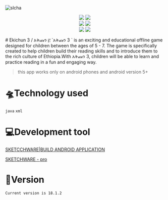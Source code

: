 
![slcha](https://user-images.githubusercontent.com/86925273/228262732-efdc9a42-b466-47b3-9e58-25b64c21a0ed.jpg)

<p align="center">
    <img src="https://img.shields.io/github/stars/bayainnovation/Ekichun_v3">
    <img src="https://img.shields.io/github/forks/bayainnovation/Ekichun_v3"> 
    <br>
    <img src="https://img.shields.io/github/languages/top/bayainnovation/Ekichun_v3">
    <img src="https://img.shields.io/github/last-commit/bayainnovation/Ekichun_v3">
    <br>
    <img src="https://img.shields.io/github/issues/bayainnovation/Ekichun_v3">
    <img src="https://img.shields.io/github/issues-closed/bayainnovation/Ekichun_v3">
    <br>
</p>
# Ekichun 3 / እቅጩን ፫
`እቅጩን 3 ` is an exciting and educational offline game designed for children between the ages of 5 - 7. The game is specifically created to help children build their reading skills and to introduce them to the rich culture of Ethiopia.With እቅጩን 3, children will be able to learn and practice reading in a fun and engaging way. 


> this app works only on android phones and android version 5+

# 🛸Technology used

`
java
`
`
xml
`

# 💻Development tool

[SKETCCHWARE|BUILD ANDROID APPLICATION]( https://www.mediafire.com/file/ghk7zgjybgg0zl8/Sketchware_3.9.9.apk/file)

[SKETCHWARE - pro](https://www.mediafire.com/file/fafz2vt7pnykmhr/Sketchware_Pro_6.3.0_fix1.apk/file)

# 📱Version
`
Current version is 18.1.2
`
